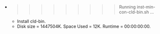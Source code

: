 * >>>>>>>>> Running inst-min-con-cld-bin.sh ...
  * Install cld-bin.
  * Disk size = 1447504K. Space Used = 12K. Runtime = 00:00:00:00.
